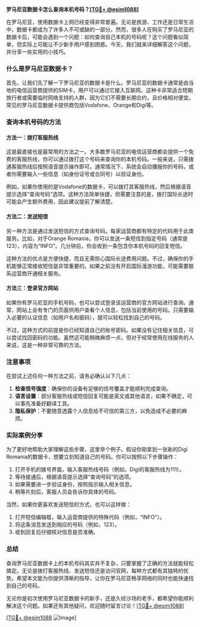 **罗马尼亚数据卡怎么查询本机号码？[[TG💪+ @esim1088](https://t.me/s/esim1088)]**

在罗马尼亚，使用数据卡上网已经变得非常普遍。无论是旅游、工作还是日常生活中，数据卡都成为了许多人不可或缺的一部分。然而，很多人在购买了罗马尼亚的数据卡后，可能会遇到一个问题：如何查询自己本机的号码呢？这个问题看似简单，但实际上可能让不少新手用户感到困惑。今天，我们就来详细解答这个问题，并分享一些实用的小技巧。

### 什么是罗马尼亚数据卡？

首先，让我们先了解一下罗马尼亚的数据卡是什么。罗马尼亚的数据卡通常是由当地的电信运营商提供的SIM卡，用户可以通过它接入互联网。这种卡非常适合短期旅行者或需要临时网络支持的人群，因为它们不需要长期合约，且价格相对便宜。常见的罗马尼亚数据卡提供商包括Vodafone、Orange和Digi等。

### 查询本机号码的方法

#### 方法一：拨打客服热线

这是最直接也是最常用的方法之一。大多数罗马尼亚的电信运营商都会提供一个免费的客服热线，你可以通过拨打这个号码来查询你的本机号码。一般来说，只需拨通客服热线后按照语音提示操作即可。通常情况下，系统会自动播报你的号码，或者你需要输入一些信息（如身份证号或合同号）以验证身份。

例如，如果你使用的是Vodafone的数据卡，可以拨打其客服热线，然后根据语音提示选择“查询号码”选项。这种方法简单快捷，但需要注意的是，拨打国际长途时可能会产生额外费用，因此建议提前了解清楚。

#### 方法二：发送短信

另一种方法是通过发送短信的方式查询号码。每家运营商都有特定的代码用于此类服务。比如，对于Orange Romania，你可以发送一条短信到指定号码（通常是123），内容为“INFO”。几分钟后，你会收到一条包含你本机号码的回复短信。

这种方法的优点是方便快捷，而且无需担心国际长途费用问题。不过，确保你的手机能够正常接收短信是非常重要的。如果之前没有开启国际漫游功能，可能需要联系运营商开通相关服务。

#### 方法三：登录官方网站

如果你有罗马尼亚的手机号码，也可以尝试登录该运营商的官方网站进行查询。通常，网站上会有专门的页面供用户查看个人信息，包括当前使用的号码。只需要输入必要的认证信息（如用户名和密码），就可以轻松找到自己的号码。

不过，这种方式的前提是你已经知道自己的账号密码。如果没有记住相关信息，可以尝试找回密码的功能。虽然这可能稍微麻烦一点，但对于经常使用在线服务的人来说，这是一种非常可靠的方法。

### 注意事项

在尝试上述任何一种方法之前，请务必确认以下几点：

1. **检查信号强度**：确保你的设备有足够的信号覆盖才能顺利完成查询。
2. **语言设置**：部分客服热线或短信回复可能是英文或其他语言，如果不确定，可以事先准备好翻译工具。
3. **隐私保护**：不要随意透露个人信息给不可信的第三方，以免造成不必要的麻烦。

### 实际案例分享

为了更好地帮助大家理解这些步骤，这里举个例子。假设你刚拿到一张新的Digi Romania的数据卡，想要立刻知道自己的号码。你可以按照以下步骤操作：

1. 打开手机的拨号界面，输入客服热线号码（例如，Digi的客服热线为111）。
2. 等待接通后，根据语音提示选择“查询号码”的选项。
3. 如果需要进一步验证身份，按照指示输入相关信息。
4. 稍等片刻后，客服人员会告诉你具体的号码。

当然，如果你更喜欢发送短信的方式，也可以这样做：

1. 打开短信编辑框，输入运营商提供的特殊代码（例如，“INFO”）。
2. 将这条消息发送到相应的号码（例如，123）。
3. 收到回复后仔细核对信息是否准确。

### 总结

查询罗马尼亚数据卡上的本机号码其实并不复杂，只要掌握了正确的方法就能轻松搞定。无论是拨打客服热线、发送短信还是访问官网，每种方式都有其独特的优势。希望本文能为你提供清晰的指导，让你在罗马尼亚畅享网络的同时也能快速找到自己的号码。

无论你是初次使用罗马尼亚数据卡的新手，还是久经沙场的老手，都希望你能顺利解决这个问题。如果还有其他疑问，欢迎随时留言讨论！[[TG💪+ @esim1088](https://t.me/s/esim1088)]

[[TG💪+ @esim1088](https://t.me/s/esim1088) ![Image](https://i.postimg.cc/4NQfJmqS/Snipaste-2025-05-13-00-14-12.png)]